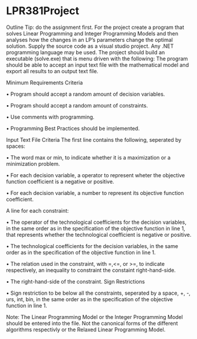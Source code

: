 # LPR381Project
Outline
Tip: do the assignment first.
For the project create a program that solves Linear Programming and Integer Programming Models
and then analyses how the changes in an LP’s parameters change the optimal solution.
Supply the source code as a visual studio project. Any .NET programming language may be used. The
project should build an executable (solve.exe) that is menu driven with the following:
The program should be able to accept an input text file with the mathematical model and export all
results to an output text file.

Minimum Requirements Criteria

• Program should accept a random amount of decision variables.

• Program should accept a random amount of constraints.

• Use comments with programming.

• Programming Best Practices should be implemented.

Input Text File Criteria
The first line contains the following, seperated by spaces:

• The word max or min, to indicate whether it is a maximization or a minimization problem.

• For each decision variable, a operator to represent wheter the objective function coefficient is a
negative or positive.

• For each decision variable, a number to represent its objective function coefficient.

A line for each constraint:

• The operator of the technological coefficients for the decision variables, in the same order as in
the specification of the objective function in line 1, that represents whether the technological
coefficient is negative or positive.

• The technological coefficients for the decision variables, in the same order as in the specification
of the objective function in line 1.

• The relation used in the constraint, with =,<=, or >=, to indicate respectively, an inequality to
constraint the constaint right-hand-side.

• The right-hand-side of the constraint.
Sign Restrictions

• Sign restriction to be below all the constraints, seperated by a space, +, -, urs, int, bin, in the
same order as in the specification of the objective function in line 1.

Note: The Linear Programming Model or the Integer Programming Model should be entered into the
file. Not the canonical forms of the different algorithms respectivly or the Relaxed Linear
Programming Model.
